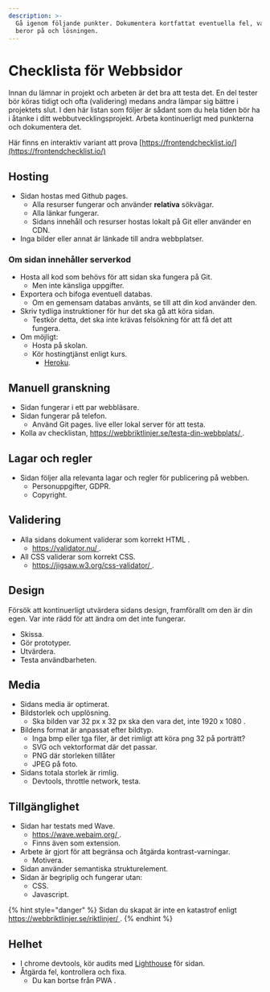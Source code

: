 ```yaml
---
description: >-
  Gå igenom följande punkter. Dokumentera kortfattat eventuella fel, vad de
  beror på och lösningen.
---
```


# Checklista för Webbsidor

Innan du lämnar in projekt och arbeten är det bra att testa det. En del tester bör köras tidigt och ofta \(validering\) medans andra lämpar sig bättre i projektets slut. I den här listan som följer är sådant som du hela tiden bör ha i åtanke i ditt webbutvecklingsprojekt. Arbeta kontinuerligt med punkterna och dokumentera det.

Här finns en interaktiv variant att prova [https://frontendchecklist.io/](https://frontendchecklist.io/)

## Hosting

* Sidan hostas med Github pages.
  * Alla resurser fungerar och använder **relativa** sökvägar.
  * Alla länkar fungerar.
  * Sidans innehåll och resurser hostas lokalt på Git eller använder en CDN.
* Inga bilder eller annat är länkade till andra webbplatser.

### Om sidan innehåller serverkod

* Hosta all kod som behövs för att sidan ska fungera på Git.
  * Men inte känsliga uppgifter.
* Exportera och bifoga eventuell databas.
  * Om en gemensam databas använts, se till att din kod använder den.
* Skriv tydliga instruktioner för hur det ska gå att köra sidan.
  * Testkör detta, det ska inte krävas felsökning för att få det att fungera.
* Om möjligt:
  * Hosta på skolan.
  * Kör hostingtjänst enligt kurs.
    * [Heroku](https://www.heroku.com/).

## Manuell granskning

* Sidan fungerar i ett par webbläsare.
* Sidan fungerar på telefon.
  * Använd Git pages. live eller lokal server för att testa.
* Kolla av checklistan, [https://webbriktlinjer.se/testa-din-webbplats/  ](https://webbriktlinjer.se/testa-din-webbplats/).

## Lagar och regler

* Sidan följer alla relevanta lagar och regler för publicering på webben.
  * Personuppgifter, GDPR.
  * Copyright.

## Validering

* Alla sidans dokument validerar som korrekt HTML  .
  * [https://validator.nu/    ](https://validator.nu/).
* All CSS validerar som korrekt CSS.
  * [https://jigsaw.w3.org/css-validator/    ](https://jigsaw.w3.org/css-validator/).

## Design

Försök att kontinuerligt utvärdera sidans design, framförallt om den är din egen. Var inte rädd för att ändra om det inte fungerar. 

* Skissa.
* Gör prototyper.
* Utvärdera.
* Testa användbarheten.

## Media

* Sidans media är optimerat.
* Bildstorlek och upplösning.
  * Ska bilden var 32 px x 32 px ska den vara det, inte 1920 x 1080    .
* Bildens format är anpassat efter bildtyp.
  * Inga bmp eller tga filer, är det rimligt att köra png 32 på porträtt?
  * SVG och vektorformat där det passar.
  * PNG där storleken tillåter
  * JPEG på foto.
* Sidans totala storlek är rimlig.
  * Devtools, throttle network, testa.

## Tillgänglighet

* Sidan har testats med Wave.
  * [https://wave.webaim.org/    ](https://wave.webaim.org/).
  * Finns även som extension.
* Arbete är gjort för att begränsa och åtgärda kontrast-varningar.
  * Motivera.
* Sidan använder semantiska strukturelement.
* Sidan är begriplig och fungerar utan:
  * CSS.
  * Javascript.

{% hint style="danger" %}
Sidan du skapat är inte en katastrof enligt [https://webbriktlinjer.se/riktlinjer/](%20https://webbriktlinjer.se/riktlinjer/).
{% endhint %}

## Helhet

* I chrome devtools, kör audits med [Lighthouse](https://developers.google.com/web/tools/lighthouse) för sidan.
* Åtgärda fel, kontrollera och fixa.
  * Du kan bortse från  PWA    .



